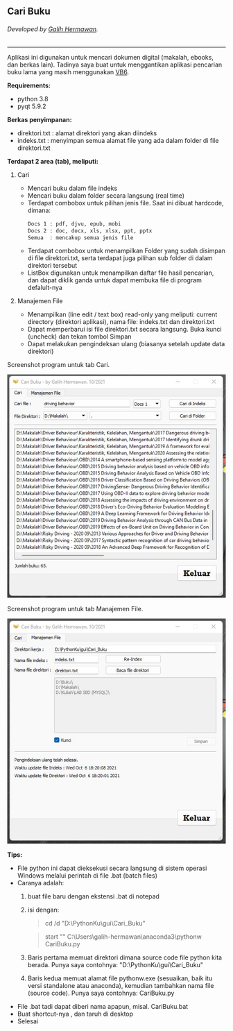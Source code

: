 ## Cari Buku
###### Developed by [Galih Hermawan](https://galih.eu).
---

Aplikasi ini digunakan untuk mencari dokumen digital (makalah, ebooks, dan berkas lain). Tadinya saya buat untuk menggantikan aplikasi pencarian buku lama yang masih menggunakan [VB6](https://github.com/galihboy/vb6-pencari-file).

**Requirements:**
- python 3.8
- pyqt 5.9.2

**Berkas penyimpanan:**
- direktori.txt : alamat direktori yang akan diindeks
- indeks.txt :  menyimpan semua alamat file yang ada dalam folder di file direktori.txt

**Terdapat 2 area (tab), meliputi:**
1. Cari
	- Mencari buku dalam file indeks
	- Mencari buku dalam folder secara langsung (real time)
	- Terdapat combobox untuk pilihan jenis file. Saat ini dibuat hardcode, dimana:
		```
		Docs 1 : pdf, djvu, epub, mobi
		Docs 2 : doc, docx, xls, xlsx, ppt, pptx
		Semua  : mencakup semua jenis file
		```
	- Terdapat combobox untuk menampilkan Folder yang sudah disimpan di file direktori.txt, serta terdapat juga pilihan sub folder di dalam direktori tersebut
	- ListBox digunakan untuk menampilkan daftar file hasil pencarian, dan dapat diklik ganda untuk dapat membuka file di program defalult-nya
	
2. Manajemen File
	- Menampilkan (line edit / text box) read-only yang meliputi: current directory (direktori aplikasi), nama file: indeks.txt dan direktori.txt
	- Dapat memperbarui  isi file direktori.txt secara langsung. Buka kunci (uncheck) dan tekan tombol Simpan
	- Dapat melakukan pengindeksan ulang (biasanya setelah update data direktori)
 
Screenshot program untuk tab Cari.

![Cari buku](/screenshot_1.jpg)

Screenshot program untuk tab Manajemen File.

![Manajemen file](/screenshot_2.jpg)

**Tips:**
- File python ini dapat dieksekusi secara langsung di sistem operasi Windows melalui perintah di file .bat (batch files)
- Caranya adalah:
	1. buat file baru dengan ekstensi .bat di notepad
	2. isi dengan:
		> cd /d "D:\PythonKu\gui\Cari_Buku"
		
		> start "" C:\Users\galih-hermawan\anaconda3\pythonw CariBuku.py
		
	3. Baris pertama memuat direktori dimana source code file python kita berada. Punya saya contohnya: "D:\PythonKu\gui\Cari_Buku"
	4. Baris kedua memuat alamat file pythonw.exe (sesuaikan, baik itu versi standalone atau anaconda), kemudian tambahkan nama file (source code). Punya saya contohnya: CariBuku.py
- File .bat tadi dapat diberi nama apapun, misal. CariBuku.bat
- Buat shortcut-nya , dan taruh di desktop
- Selesai